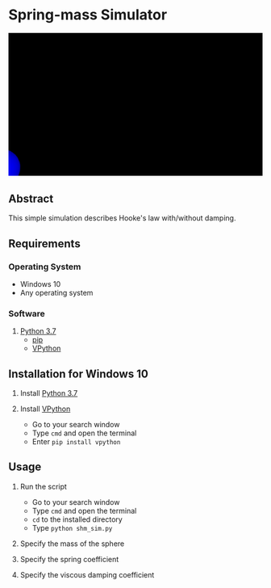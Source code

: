 # Spring-mass Simulator
![system](demo/spring-mass-sys.gif)

## Abstract
This simple simulation describes Hooke's law with/without damping.

## Requirements
### Operating System
- Windows 10 
- Any operating system

### Software 
1. [Python 3.7](https://www.python.org/ftp/python/3.7.7/python-3.7.7-amd64.exe)
   - [pip](https://pypi.org/project/pip/)
   - [VPython](https://vpython.org/)
  
## Installation for Windows 10
1. Install [Python 3.7](https://www.python.org/ftp/python/3.7.7/python-3.7.7-amd64.exe)

2. Install [VPython](https://vpython.org/presentation2018/install.html)
   - Go to your search window
   - Type `cmd` and open the terminal
   - Enter `pip install vpython`
   
## Usage
1. Run the script
   - Go to your search window
   - Type `cmd` and open the terminal
   - `cd` to the installed directory
   - Type `python shm_sim.py`
   
2. Specify the mass of the sphere

3. Specify the spring coefficient

4. Specify the viscous damping coefficient
